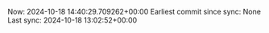 Now: 2024-10-18 14:40:29.709262+00:00 Earliest commit since sync: None Last sync: 2024-10-18 13:02:52+00:00
